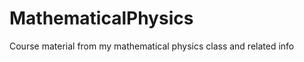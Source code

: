 MathematicalPhysics
===================

Course material from my mathematical physics class and related info